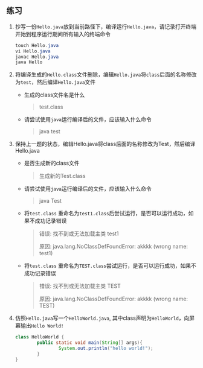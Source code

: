 ## 			练习

1. 抄写一份`Hello.java`放到当前路径下，编译运行`Hello.java`，请记录打开终端开始到程序运行期间所有输入的终端命令

   ```java
   touch Hello.java
   vi Hello.java
   javac Hello.java
   java Hello
   ```

   

2. 将编译生成的`Hello.class`文件删除，编辑`Hello.java`将`class`后面的名称修改为`test`，然后编译`Hello.java`文件
   * 生成的class文件名是什么

     > test.class  

   * 请尝试使用`java`运行编译后的文件，应该输入什么命令

     >  java test

3. 保持上一题的状态，编辑Hello.java将class后面的名称修改为Test，然后编译Hello.java
   * 是否生成新的class文件

     > 生成新的Test.class

   * 请尝试使用`java`运行编译后的文件，应该输入什么命令

     > java Test

   * 将`test.class` 重命名为`test1.class`后尝试运行，是否可以运行成功，如果不成功记录错误

     > 错误: 找不到或无法加载主类 test1
     >
     > 原因: java.lang.NoClassDefFoundError: akkkk (wrong name: test1)

   * 将`test.class` 重命名为`TEST.class`尝试运行，是否可以运行成功，如果不成功记录错误

     > 错误: 找不到或无法加载主类 TEST
     >
     > 原因: java.lang.NoClassDefFoundError: akkkk (wrong name: TEST)

4. 仿照`Hello.java`写一个`HelloWorld.java`, 其中class声明为`HelloWorld`，向屏幕输出`Hello World!`

   ```java
   class HelloWorld {
           public static void main(String[] args){
                   System.out.println("hello world!");
           }
   }
   
   ```

   